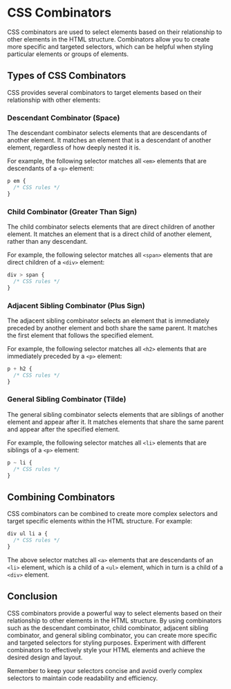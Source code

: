 
# CSS Combinators

CSS combinators are used to select elements based on their relationship to other elements in the HTML structure. Combinators allow you to create more specific and targeted selectors, which can be helpful when styling particular elements or groups of elements.

## Types of CSS Combinators

CSS provides several combinators to target elements based on their relationship with other elements:

### Descendant Combinator (Space)

The descendant combinator selects elements that are descendants of another element. It matches an element that is a descendant of another element, regardless of how deeply nested it is.

For example, the following selector matches all `<em>` elements that are descendants of a `<p>` element:

`````````css
p em {
  /* CSS rules */
}
`````````

### Child Combinator (Greater Than Sign)

The child combinator selects elements that are direct children of another element. It matches an element that is a direct child of another element, rather than any descendant.

For example, the following selector matches all `<span>` elements that are direct children of a `<div>` element:

`````````css
div > span {
  /* CSS rules */
}
`````````

### Adjacent Sibling Combinator (Plus Sign)

The adjacent sibling combinator selects an element that is immediately preceded by another element and both share the same parent. It matches the first element that follows the specified element.

For example, the following selector matches all `<h2>` elements that are immediately preceded by a `<p>` element:

`````````css
p + h2 {
  /* CSS rules */
}
`````````

### General Sibling Combinator (Tilde)

The general sibling combinator selects elements that are siblings of another element and appear after it. It matches elements that share the same parent and appear after the specified element.

For example, the following selector matches all `<li>` elements that are siblings of a `<p>` element:

`````````css
p ~ li {
  /* CSS rules */
}
`````````

## Combining Combinators

CSS combinators can be combined to create more complex selectors and target specific elements within the HTML structure. For example:

`````````css
div ul li a {
  /* CSS rules */
}
`````````

The above selector matches all `<a>` elements that are descendants of an `<li>` element, which is a child of a `<ul>` element, which in turn is a child of a `<div>` element.

## Conclusion

CSS combinators provide a powerful way to select elements based on their relationship to other elements in the HTML structure. By using combinators such as the descendant combinator, child combinator, adjacent sibling combinator, and general sibling combinator, you can create more specific and targeted selectors for styling purposes. Experiment with different combinators to effectively style your HTML elements and achieve the desired design and layout.

Remember to keep your selectors concise and avoid overly complex selectors to maintain code readability and efficiency.
